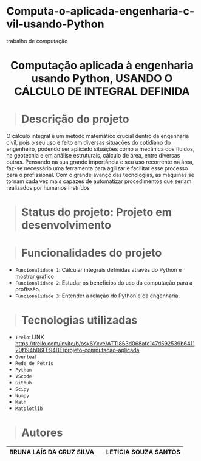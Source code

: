 # Computa-o-aplicada-engenharia-c-vil-usando-Python
trabalho de computação<h1 align="center"> Computação aplicada à engenharia usando Python, USANDO O CÁLCULO DE INTEGRAL DEFINIDA </h1>


> # Descrição do projeto #
O cálculo integral  ́e um método matemático crucial dentro da engenharia civil, pois o seu uso ́e feito em diversas situações do cotidiano do engenheiro, podendo ser aplicado situações como a mecânica dos fluidos, na geotecnia e em análise estruturais, cálculo de área, entre diversas outras.
Pensando na sua grande importância e seu uso recorrente na  ́area, faz-se necessário uma ferramenta para agilizar e facilitar esse processo para o profissional. Com o grande avanço das tecnologias, as máquinas se tornam cada vez mais capazes de automatizar procedimentos que seriam realizados por humanos instrídos


> # Status do projeto:                                     Projeto em desenvolvimento

> #  Funcionalidades do projeto
- `Funcionalidade 1`: Cálcular integrais definidas através do Python e mostrar grafico
- `Funcionalidade 2`: Estudar os beneficios do uso da computação para a profissão. 
- `Funcionalidade 3`: Entender a relação do Python e da engenharia.

> # Tecnologias utilizadas
- `Trelo`: LINK https://trello.com/invite/b/osx6Yxve/ATTI863d068afe147d592539b641120f194b06FE94BE/projeto-computacao-aplicada
- `Overleaf`
- `Rede de Petris`
- `Python`
- `VScode`
- `Github`
- `Scipy`
- `Numpy`
- `Math`
- `Matplotlib`

># Autores

|BRUNA LAÍS DA CRUZ SILVA|  |  LETICIA SOUZA SANTOS |
| :---: | :---: | :---: |
